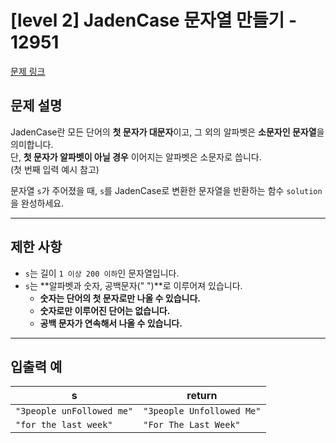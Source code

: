 # [level 2] JadenCase 문자열 만들기 - 12951

[문제 링크](https://school.programmers.co.kr/learn/courses/30/lessons/12951)

## 문제 설명

JadenCase란 모든 단어의 **첫 문자가 대문자**이고, 그 외의 알파벳은 **소문자인 문자열**을 의미합니다.  
단, **첫 문자가 알파벳이 아닐 경우** 이어지는 알파벳은 소문자로 씁니다.  
(첫 번째 입력 예시 참고)

문자열 `s`가 주어졌을 때, `s`를 JadenCase로 변환한 문자열을 반환하는 함수 `solution`을 완성하세요.

---

## 제한 사항

- `s`는 길이 `1 이상 200 이하`인 문자열입니다.
- `s`는 **알파벳과 숫자, 공백문자(" ")**로 이루어져 있습니다.
  - **숫자는 단어의 첫 문자로만 나올 수 있습니다.**
  - **숫자로만 이루어진 단어는 없습니다.**
  - **공백 문자가 연속해서 나올 수 있습니다.**

---

## 입출력 예

| s                         | return                    |
| ------------------------- | ------------------------- |
| `"3people unFollowed me"` | `"3people Unfollowed Me"` |
| `"for the last week"`     | `"For The Last Week"`     |
